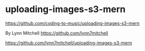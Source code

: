# uploading-images-s3-mern

https://github.com/coding-to-music/uploading-images-s3-mern

By Lynn Mitchell https://github.com/lynn7mitchell

https://github.com/lynn7mitchell/uploading-images-s3-mern
